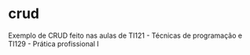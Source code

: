 # crud
Exemplo de CRUD feito nas aulas de TI121 - Técnicas de programação e TI129 - Prática profissional I
